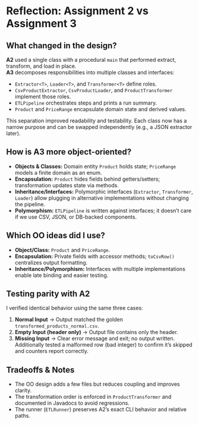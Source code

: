 # Reflection: Assignment 2 vs Assignment 3

## What changed in the design?

**A2** used a single class with a procedural `main` that performed extract, transform, and load in place.  
**A3** decomposes responsibilities into multiple classes and interfaces:

- `Extractor<T>`, `Loader<T>`, and `Transformer<T>` define roles.
- `CsvProductExtractor`, `CsvProductLoader`, and `ProductTransformer` implement those roles.
- `ETLPipeline` orchestrates steps and prints a run summary.
- `Product` and `PriceRange` encapsulate domain state and derived values.

This separation improved readability and testability. Each class now has a narrow purpose and can be swapped independently (e.g., a JSON extractor later).

## How is A3 more object-oriented?

- **Objects & Classes:** Domain entity `Product` holds state; `PriceRange` models a finite domain as an enum.
- **Encapsulation:** `Product` hides fields behind getters/setters; transformation updates state via methods.
- **Inheritance/Interfaces:** Polymorphic interfaces (`Extractor`, `Transformer`, `Loader`) allow plugging in alternative implementations without changing the pipeline.
- **Polymorphism:** `ETLPipeline` is written against interfaces; it doesn’t care if we use CSV, JSON, or DB-backed components.

## Which OO ideas did I use?

- **Object/Class:** `Product` and `PriceRange`.
- **Encapsulation:** Private fields with accessor methods; `toCsvRow()` centralizes output formatting.
- **Inheritance/Polymorphism:** Interfaces with multiple implementations enable late binding and easier testing.

## Testing parity with A2

I verified identical behavior using the same three cases:

1. **Normal Input** → Output matched the golden `transformed_products_normal.csv`.
2. **Empty Input (header only)** → Output file contains only the header.
3. **Missing Input** → Clear error message and exit; no output written.
   Additionally tested a malformed row (bad integer) to confirm it’s skipped and counters report correctly.

## Tradeoffs & Notes

- The OO design adds a few files but reduces coupling and improves clarity.
- The transformation order is enforced in `ProductTransformer` and documented in Javadocs to avoid regressions.
- The runner (`ETLRunner`) preserves A2’s exact CLI behavior and relative paths.
